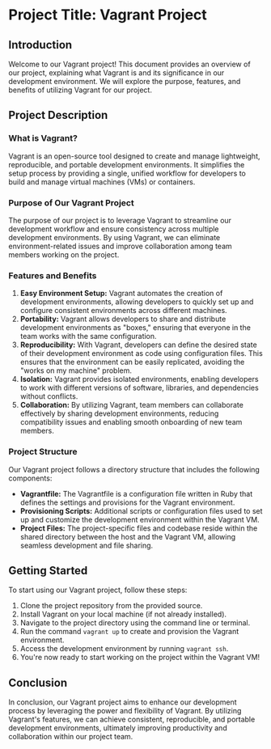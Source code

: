 # Project Title: Vagrant Project

## Introduction
Welcome to our Vagrant project! This document provides an overview of our project, explaining what Vagrant is and its significance in our development environment. We will explore the purpose, features, and benefits of utilizing Vagrant for our project.

## Project Description
### What is Vagrant?
Vagrant is an open-source tool designed to create and manage lightweight, reproducible, and portable development environments. It simplifies the setup process by providing a single, unified workflow for developers to build and manage virtual machines (VMs) or containers.

### Purpose of Our Vagrant Project
The purpose of our project is to leverage Vagrant to streamline our development workflow and ensure consistency across multiple development environments. By using Vagrant, we can eliminate environment-related issues and improve collaboration among team members working on the project.

### Features and Benefits
1. **Easy Environment Setup:** Vagrant automates the creation of development environments, allowing developers to quickly set up and configure consistent environments across different machines.
2. **Portability:** Vagrant allows developers to share and distribute development environments as "boxes," ensuring that everyone in the team works with the same configuration.
3. **Reproducibility:** With Vagrant, developers can define the desired state of their development environment as code using configuration files. This ensures that the environment can be easily replicated, avoiding the "works on my machine" problem.
4. **Isolation:** Vagrant provides isolated environments, enabling developers to work with different versions of software, libraries, and dependencies without conflicts.
5. **Collaboration:** By utilizing Vagrant, team members can collaborate effectively by sharing development environments, reducing compatibility issues and enabling smooth onboarding of new team members.

### Project Structure
Our Vagrant project follows a directory structure that includes the following components:
- **Vagrantfile:** The Vagrantfile is a configuration file written in Ruby that defines the settings and provisions for the Vagrant environment.
- **Provisioning Scripts:** Additional scripts or configuration files used to set up and customize the development environment within the Vagrant VM.
- **Project Files:** The project-specific files and codebase reside within the shared directory between the host and the Vagrant VM, allowing seamless development and file sharing.

## Getting Started
To start using our Vagrant project, follow these steps:
1. Clone the project repository from the provided source.
2. Install Vagrant on your local machine (if not already installed).
3. Navigate to the project directory using the command line or terminal.
4. Run the command `vagrant up` to create and provision the Vagrant environment.
5. Access the development environment by running `vagrant ssh`.
6. You're now ready to start working on the project within the Vagrant VM!

## Conclusion
In conclusion, our Vagrant project aims to enhance our development process by leveraging the power and flexibility of Vagrant. By utilizing Vagrant's features, we can achieve consistent, reproducible, and portable development environments, ultimately improving productivity and collaboration within our project team.


